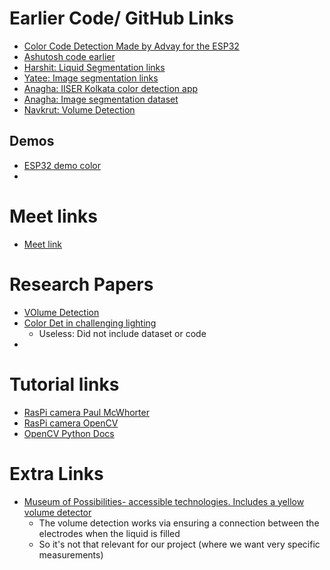 # Earlier Code/ GitHub Links
+ [Color Code Detection Made by Advay for the ESP32](https://github.com/MysticVapour/ESP32-Cam-Module)
+ [Ashutosh code earlier](https://github.com/KarAshutosh/TIP-Accessibility-2022)
+ [Harshit: Liquid Segmentation links](https://github.com/gauthamnarayan/transparent-liquid-segmentation?tab=readme-ov-file)
+ [Yatee: Image segmentation links](https://github.com/iliskhan/keras_liquid_segmentation/tree/master/data/test/masks)
+ [Anagha: IISER Kolkata color detection app](https://www.iiserkol.ac.in/~light/)
+ [Anagha: Image segmentation dataset](https://github.com/sagieppel/LabPics-medical-Computer-vision-for-liquid-samples-in-hospitals-and-medical-lab-)
+ [Navkrut: Volume Detection](https://github.com/MoAdel1/VolumeDetection/blob/master/volume_V.4/main.py)
## Demos
+ [ESP32 demo color](https://drive.google.com/file/d/1-KPZX82coL0V2wkdQ4DkYTrtMGoLSRqQ/view?pli=1)
+ 
# Meet links
+ [Meet link](https://meet.google.com/vqd-osto-kvg)
# Research Papers
+ [VOlume Detection ](https://arxiv.org/ftp/arxiv/papers/1404/1404.7174.pdf)
+ [Color Det in challenging lighting](https://arxiv.org/html/2402.04762v1)
  	+ Useless: Did not include dataset or code
+ 
# Tutorial links
+ [RasPi camera Paul McWhorter](https://www.youtube.com/watch?v=kuJpdAf07WQ)
+ [RasPi camera OpenCV](https://www.engineersgarage.com/opencv4-5-raspberry-pi-image-video-access-recording/)
+ [OpenCV Python Docs](https://docs.opencv.org/4.x/d6/d00/tutorial_py_root.html)

# Extra Links
+ [Museum of Possibilities- accessible technologies. Includes a yellow volume detector](https://tnmop.in/Products/)
  + The volume detection works via ensuring a connection between the electrodes when the liquid is filled
  + So it's not that relevant for our project (where we want very specific measurements)   
